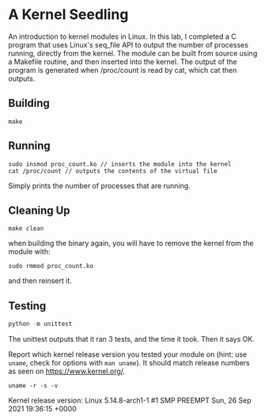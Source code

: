 # A Kernel Seedling
An introduction to kernel modules in Linux. In this lab, I completed a C program that uses Linux's seq_file API to output the number of processes running, directly from the kernel. The module can be built from source using a Makefile routine, and then inserted into the kernel. The output of the program is generated when /proc/count is read by cat, which cat then outputs.

## Building
```shell
make
```

## Running
```shell
sudo insmod proc_count.ko // inserts the module into the kernel
cat /proc/count // outputs the contents of the virtual file
```
Simply prints the number of processes that are running.

## Cleaning Up
```shell
make clean
```
when building the binary again, you will have to remove the kernel from the module with:
```shell
sudo rmmod proc_count.ko
```
and then reinsert it.

## Testing
```python
python -m unittest
```
The unittest outputs that it ran 3 tests, and the time it took. Then it says OK.

Report which kernel release version you tested your module on
(hint: use `uname`, check for options with `man uname`).
It should match release numbers as seen on https://www.kernel.org/.

```shell
uname -r -s -v
```
Kernel release version: Linux 5.14.8-arch1-1 #1 SMP PREEMPT Sun, 26 Sep 2021 19:36:15 +0000